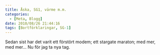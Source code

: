 ```yaml
---
title: Åska, SG1, värme m.m.
categories:
  - [Meta, Blogg]
date: 2010/08/26 21:44:16
tags: [Bortförklaringar, SG-1]
---
```

Sedan sist har det varit ett förstört modem; ett stargate maraton; med mer, med mer... Nu för jag ta nya tag.
